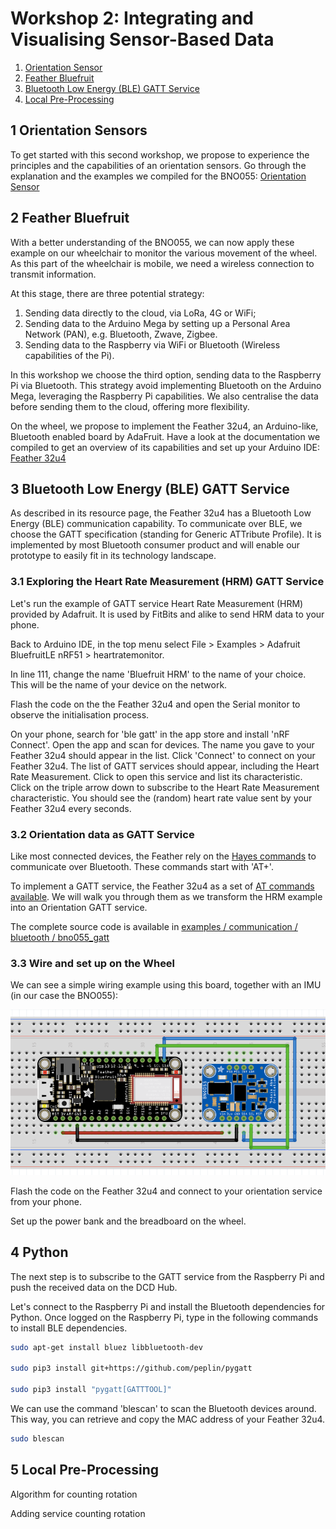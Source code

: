# Workshop 2: Integrating and Visualising Sensor-Based Data

1. [Orientation Sensor](#1-orientation-sensors)
2. [Feather Bluefruit](#2-feather-bluefruit)
3. [Bluetooth Low Energy (BLE) GATT Service](#3-bluetooth-low-energy-ble-gatt-service)
4. [Local Pre-Processing](#4-local-pre-processing)


## 1 Orientation Sensors

To get started with this second workshop, we propose to experience the principles
 and the capabilities of an orientation sensors. Go through the explanation and
 the examples we compiled for the BNO055: [Orientation Sensor](/resources/sensors/orientation)

## 2 Feather Bluefruit

With a better understanding of the BNO055, we can now apply these example on our
wheelchair to monitor the various movement of the wheel. As this part of the wheelchair
is mobile, we need a wireless connection to transmit information.

At this stage, there are three potential strategy:
1. Sending data directly to the cloud, via LoRa, 4G or WiFi;
2. Sending data to the Arduino Mega by setting up a Personal Area Network (PAN), 
e.g. Bluetooth, Zwave, Zigbee.
3. Sending data to the Raspberry via WiFi or Bluetooth (Wireless capabilities of the Pi).

In this workshop we choose the third option, sending data to the Raspberry Pi via
Bluetooth. This strategy avoid implementing Bluetooth on the Arduino Mega, leveraging
the Raspberry Pi capabilities. We  also centralise the data before sending them
to the cloud, offering more flexibility.

On the wheel, we propose to implement the Feather 32u4, an Arduino-like, Bluetooth
enabled board by AdaFruit. Have a look at the documentation we compiled to get 
an overview of its capabilities and set up your Arduino IDE: [Feather 32u4](/resources/feather)

## 3 Bluetooth Low Energy (BLE) GATT Service

As described in its resource page, the Feather 32u4 has a Bluetooth Low Energy (BLE)
communication capability. To communicate over BLE, we choose the GATT specification 
(standing for Generic ATTribute Profile). It is implemented by most Bluetooth 
consumer product and will enable our prototype to easily fit in its technology
landscape.

### 3.1 Exploring the Heart Rate Measurement (HRM) GATT Service

Let's run the example of GATT service Heart Rate Measurement (HRM) provided by Adafruit.
It is used by FitBits and alike to send HRM data to your phone.

Back to Arduino IDE, in the top menu select File > Examples > Adafruit BluefruitLE nRF51 > heartratemonitor.

In line 111, change the name 'Bluefruit HRM' to the name of your choice. This will
be the name of your device on the network.

Flash the code on the the Feather 32u4 and open the Serial monitor to observe
the initialisation process.

On your phone, search for 'ble gatt' in the app store and install 'nRF Connect'.
Open the app and scan for devices. The name you gave to your Feather 32u4 should
appear in the list. Click 'Connect' to connect on your Feather 32u4. The list of 
GATT services should appear, including the Heart Rate Measurement. Click to open
this service and list its characteristic. Click on the triple arrow down to subscribe
to the Heart Rate Measurement characteristic. You should see the (random) heart
rate value sent by your Feather 32u4 every seconds.


### 3.2 Orientation data as GATT Service

Like most connected devices, the Feather rely on the 
<a href="https://en.wikipedia.org/wiki/Hayes_command_set" target="_blank">Hayes commands</a>
to communicate over Bluetooth. These commands start with 'AT+'.

To implement a GATT service, the Feather 32u4 as a set of 
<a href="https://learn.adafruit.com/introducing-adafruit-ble-bluetooth-low-energy-friend/ble-gatt" target="_blank">AT commands available</a>.
We will walk you through them as we transform the HRM example into an Orientation
GATT service.


The complete source code is available in 
<a href="https://github.com/datacentricdesign/wheelchair-design-platform/tree/master/examples/communication/bluetooth/bno055_gatt" target="_blank">examples / 
communication / bluetooth / bno055_gatt</a>

### 3.3 Wire and set up on the Wheel

We can see a simple wiring example using this board, together with an IMU (in our
case the BNO055):

![](images/ws2_feather_bno055_wiring.png)

Flash the code on the Feather 32u4 and connect to your orientation service from
your phone.

Set up the power bank and the breadboard on the wheel.

## 4 Python

The next step is to subscribe to the GATT service from the Raspberry Pi and push
the received data on the DCD Hub.

Let's connect to the Raspberry Pi and install the Bluetooth dependencies for Python.
Once logged on the Raspberry Pi, type in the following commands to install BLE dependencies.

```bash
sudo apt-get install bluez libbluetooth-dev

sudo pip3 install git+https://github.com/peplin/pygatt

sudo pip3 install "pygatt[GATTTOOL]"
```

We can use the command 'blescan' to scan the Bluetooth devices around. This way,
you can retrieve and copy the MAC address of your Feather 32u4.

```bash
sudo blescan
```


## 5 Local Pre-Processing

Algorithm for counting rotation

Adding service counting rotation